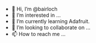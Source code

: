 - 👋 Hi, I’m @bairloch
- 👀 I’m interested in ...
- 🌱 I’m currently learning Adafruit.
- 💞️ I’m looking to collaborate on ...
- 📫 How to reach me ...

<!---
bairloch/bairloch is a ✨ special ✨ repository because its `README.md` (this file) appears on your GitHub profile.
You can click the Preview link to take a look at your changes.
--->
